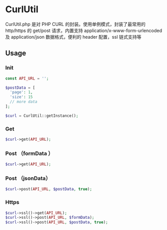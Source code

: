 # CurlUtil

CurlUtil.php 是对 PHP CURL 的封装。使用单例模式，封装了最常用的 http/https 的 get/post 请求，内置支持 application/x-www-form-urlencoded 及 application/json 数据格式，便利的 header 配置，ssl 链式支持等

## Usage

### Init
```php
const API_URL = '';

$postData = [
  'page': 1,
  'size': 15
  // more data
];

$curl = CurlUtil::getInstance();
```

### Get
```php
$curl->get(API_URL);
```

### Post （formData ）
```php
$curl->get(API_URL);
```

### Post （jsonData）
```php
$curl->post(API_URL, $postData, true);
```

### Https
```php
$curl->ssl()->get(API_URL);
$curl->ssl()->post(API_URL, $formData);
$curl->ssl()->post(API_URL, $postData, true);
```

